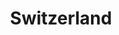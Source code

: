 ---
title: Switzerland
indice: 0.41415696934676066
years:
- year: '1990'
  indice: 0.2067804494114984
- year: '1991'
  indice: 0.21177459127629802
- year: '1992'
  indice: 0.2194390690534564
- year: '1993'
  indice: 0.23637507233384547
- year: '1994'
  indice: 0.22660370679895947
- year: '1995'
  indice: 0.36328277822773786
- year: '1996'
  indice: 0.3721134454145215
- year: '1997'
  indice: 0.39986543304566513
- year: '1998'
  indice: 0.40451001910360557
- year: '1999'
  indice: 0.4065187679590162
- year: '2000'
  indice: 0.4115979238508707
- year: '2001'
  indice: 0.4054828130400297
- year: '2002'
  indice: 0.40024258167519705
- year: '2003'
  indice: 0.40302982115390046
- year: '2004'
  indice: 0.4024687929588461
- year: '2005'
  indice: 0.4009169558844888
- year: '2006'
  indice: 0.39969998214063884
- year: '2007'
  indice: 0.4005230927272365
- year: '2008'
  indice: 0.39585657480126124
- year: '2009'
  indice: 0.4047113928339123
- year: '2010'
  indice: 0.4012395045656872
- year: '2011'
  indice: 0.40211862078788446
- year: '2012'
  indice: 0.4058160332299514
- year: '2013'
  indice: 0.40754026003358923
- year: '2014'
  indice: 0.4087379712939911
- year: '2015'
  indice: 0.4120401866231177
- year: '2016'
  indice: 0.41169764796871355
- year: '2017'
  indice: 0.410683015362492
- year: '2018'
  indice: 0.4111133475569129
- year: '2019'
  indice: 0.4118781643846407
- year: '2020'
  indice: 0.41415696934676066
---